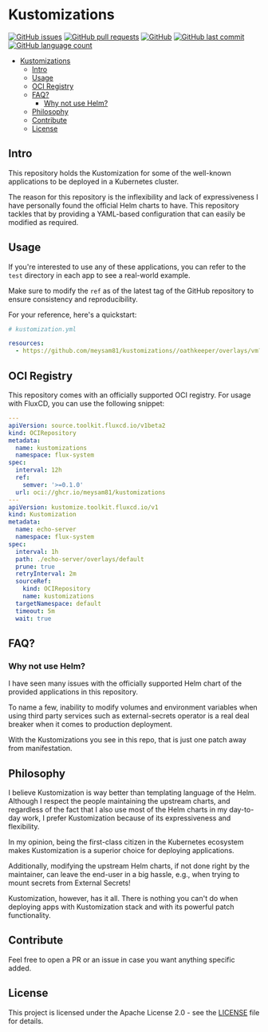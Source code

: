 # Kustomizations

[![GitHub issues](https://img.shields.io/github/issues/meysam81/kustomizations)](https://github.com/meysam81/kustomizations/issues)
[![GitHub pull requests](https://img.shields.io/github/issues-pr/meysam81/kustomizations)](https://github.com/meysam81/kustomizations/pulls)
[![GitHub](https://img.shields.io/github/license/meysam81/kustomizations)](https://github.com/meysam81/kustomizations/blob/main/LICENSE)
[![GitHub last commit](https://img.shields.io/github/last-commit/meysam81/kustomizations)](https://github.com/meysam81/kustomizations/commits/main)
[![GitHub language count](https://img.shields.io/github/languages/count/meysam81/kustomizations)](https://github.com/meysam81/kustomizations)

<!-- START doctoc generated TOC please keep comment here to allow auto update -->
<!-- DON'T EDIT THIS SECTION, INSTEAD RE-RUN doctoc TO UPDATE -->

- [Kustomizations](#kustomizations)
  - [Intro](#intro)
  - [Usage](#usage)
  - [OCI Registry](#oci-registry)
  - [FAQ?](#faq)
    - [Why not use Helm?](#why-not-use-helm)
  - [Philosophy](#philosophy)
  - [Contribute](#contribute)
  - [License](#license)

<!-- END doctoc generated TOC please keep comment here to allow auto update -->

## Intro

This repository holds the Kustomization for some of the well-known applications
to be deployed in a Kubernetes cluster.

The reason for this repository is the inflexibility and lack of expressiveness
I have personally found the official Helm charts to have. This repository
tackles that by providing a YAML-based configuration that can easily be
modified as required.

## Usage

If you're interested to use any of these applications, you can refer to the
`test` directory in each app to see a real-world example.

Make sure to modify the `ref` as of the latest tag of the GitHub repository to
ensure consistency and reproducibility.

For your reference, here's a quickstart:

```yaml
# kustomization.yml

resources:
  - https://github.com/meysam81/kustomizations//oathkeeper/overlays/vm?ref=v1.3.1&timeout=5m
```

## OCI Registry

This repository comes with an officially supported OCI registry. For usage with
FluxCD, you can use the following snippet:

```yaml
---
apiVersion: source.toolkit.fluxcd.io/v1beta2
kind: OCIRepository
metadata:
  name: kustomizations
  namespace: flux-system
spec:
  interval: 12h
  ref:
    semver: '>=0.1.0'
  url: oci://ghcr.io/meysam81/kustomizations
---
apiVersion: kustomize.toolkit.fluxcd.io/v1
kind: Kustomization
metadata:
  name: echo-server
  namespace: flux-system
spec:
  interval: 1h
  path: ./echo-server/overlays/default
  prune: true
  retryInterval: 2m
  sourceRef:
    kind: OCIRepository
    name: kustomizations
  targetNamespace: default
  timeout: 5m
  wait: true
```

## FAQ?

### Why not use Helm?

I have seen many issues with the officially supported Helm chart of the provided
applications in this repository.

To name a few, inability to modify volumes and environment variables when
using third party services such as external-secrets operator is a real deal
breaker when it comes to production deployment.

With the Kustomizations you see in this repo, that is just one patch away from
manifestation.

## Philosophy

I believe Kustomization is way better than templating language of the Helm.
Although I respect the people maintaining the upstream charts, and regardless
of the fact that I also use most of the Helm charts in my day-to-day work, I
prefer Kustomization because of its expressiveness and flexibility.

In my opinion, being the first-class citizen in the Kubernetes ecosystem makes
Kustomization is a superior choice for deploying applications.

Additionally, modifying the upstream Helm charts, if not done right by the
maintainer, can leave the end-user in a big hassle, e.g., when trying to mount
secrets from External Secrets!

Kustomization, however, has it all. There is nothing you can't do when
deploying apps with Kustomization stack and with its powerful patch
functionality.

## Contribute

Feel free to open a PR or an issue in case you want anything specific added.

## License

This project is licensed under the Apache License 2.0 - see the
[LICENSE](LICENSE) file for details.

